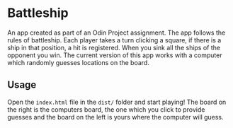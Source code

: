 # Battleship

An app created as part of an Odin Project assignment. The app follows the rules of battleship. Each player takes a turn clicking a square, if there is a ship in that position, a hit is registered. When you sink all the ships of the opponent you win. The current version of this app works with a computer which randomly guesses locations on the board. 

## Usage

Open the `index.html` file in the `dist/` folder and start playing! The board on the right is the computers board, the one which you click to provide guesses and the board on the left is yours where the computer will guess.
